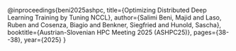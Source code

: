 @inproceedings{beni2025ashpc,
  title={Optimizing Distributed Deep Learning Training by Tuning NCCL},
  author={Salimi Beni, Majid and Laso, Ruben and Cosenza, Biagio and Benkner, Siegfried and Hunold, Sascha},
  booktitle={Austrian-Slovenian HPC Meeting 2025 (ASHPC25)},
  pages={38--38},
  year={2025}
}
